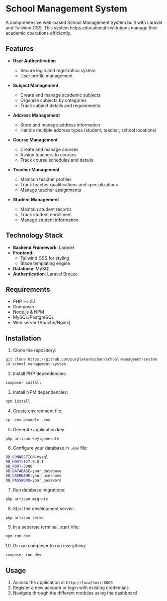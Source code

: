 # School Management System

A comprehensive web-based School Management System built with Laravel and Tailwind CSS. This system helps educational institutions manage their academic operations efficiently.

## Features

-   **User Authentication**

    -   Secure login and registration system
    -   User profile management

-   **Subject Management**

    -   Create and manage academic subjects
    -   Organize subjects by categories
    -   Track subject details and requirements

-   **Address Management**

    -   Store and manage address information
    -   Handle multiple address types (student, teacher, school locations)

-   **Course Management**

    -   Create and manage courses
    -   Assign teachers to courses
    -   Track course schedules and details

-   **Teacher Management**

    -   Maintain teacher profiles
    -   Track teacher qualifications and specializations
    -   Manage teacher assignments

-   **Student Management**
    -   Maintain student records
    -   Track student enrollment
    -   Manage student information

## Technology Stack

-   **Backend Framework**: Laravel
-   **Frontend**:
    -   Tailwind CSS for styling
    -   Blade templating engine
-   **Database**: MySQL
-   **Authentication**: Laravel Breeze

## Requirements

-   PHP >= 8.1
-   Composer
-   Node.js & NPM
-   MySQL/PostgreSQL
-   Web server (Apache/Nginx)

## Installation

1. Clone the repository:

```bash
git clone https://github.com/purplekarmachan/school-managment-system
cd school-management-system
```

2. Install PHP dependencies:

```bash
composer install
```

3. Install NPM dependencies:

```bash
npm install
```

4. Create environment file:

```bash
cp .env.example .env
```

5. Generate application key:

```bash
php artisan key:generate
```

6. Configure your database in `.env` file:

```bash
DB_CONNECTION=mysql
DB_HOST=127.0.0.1
DB_PORT=3306
DB_DATABASE=your_database
DB_USERNAME=your_username
DB_PASSWORD=your_password
```

7. Run database migrations:

```bash
php artisan migrate
```

8. Start the development server:

```bash
php artisan serve
```

9. In a separate terminal, start Vite:

```bash
npm run dev
```

10. Or use composer to run everything:

```bash
composer run dev
```

## Usage

1. Access the application at `http://localhost:8000`
2. Register a new account or login with existing credentials
3. Navigate through the different modules using the dashboard


